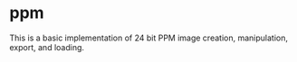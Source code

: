 # ppm
 This is a basic implementation of 24 bit PPM image creation, manipulation, export, and loading.
